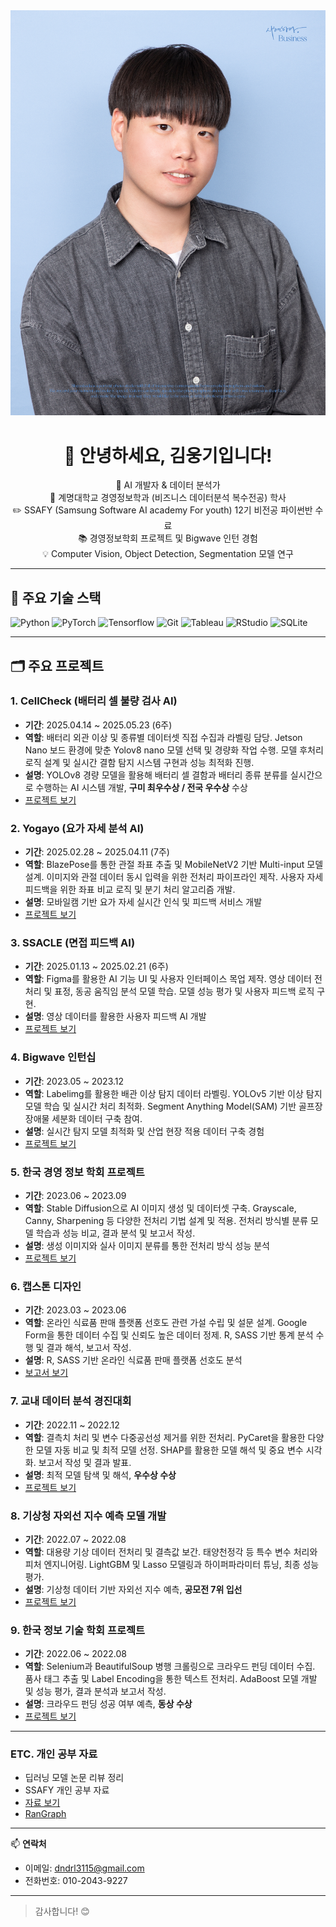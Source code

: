 <img src="14.30-김웅기2_비즈니스-포맷.jpg" width=600 heigh=800>
<h1 align="center">👋 안녕하세요, 김웅기입니다!</h1>
<p align="center">
  🌱 AI 개발자 & 데이터 분석가<br>
  🏫 계명대학교 경영정보학과 (비즈니스 데이터분석 복수전공) 학사<br>
  ✏️ SSAFY (Samsung Software AI academy For youth) 12기 비전공 파이썬반 수료<br>
  📚 경영정보학회 프로젝트 및 Bigwave 인턴 경험<br>
  💡 Computer Vision, Object Detection, Segmentation 모델 연구<br>
</p>

---

## 🔧 주요 기술 스택

![Python](https://img.shields.io/badge/Python-3776AB?logo=python&logoColor=white)
![PyTorch](https://img.shields.io/badge/PyTorch-EE4C2C?logo=pytorch&logoColor=white)
![Tensorflow](https://img.shields.io/badge/Tensorflow-FFBB00?logo=tensorflow&logoColor=black)
![Git](https://img.shields.io/badge/Git-F05032?logo=git&logoColor=white)
![Tableau](https://img.shields.io/badge/Tableau-E97627?logo=Tableau&logoColor=white)
![RStudio](https://img.shields.io/badge/RStudio-75AADB?logo=RStudio&logoColor=white)
![SQLite](https://img.shields.io/badge/SQLite-003B57?logo=sqlite&logoColor=white)

---

## 🗂 주요 프로젝트

### 1. CellCheck (배터리 셀 불량 검사 AI)  
- **기간**: 2025.04.14 ~ 2025.05.23 (6주)  
- **역할**: 배터리 외관 이상 및 종류별 데이터셋 직접 수집과 라벨링 담당. Jetson Nano 보드 환경에 맞춘 Yolov8 nano 모델 선택 및 경량화 작업 수행. 모델 후처리 로직 설계 및 실시간 결함 탐지 시스템 구현과 성능 최적화 진행.
- **설명**: YOLOv8 경량 모델을 활용해 배터리 셀 결함과 배터리 종류 분류를 실시간으로 수행하는 AI 시스템 개발, **구미 최우수상 / 전국 우수상** 수상  
- [프로젝트 보기](https://github.com/wwwoong1/cellcheck)

### 2. Yogayo (요가 자세 분석 AI)  
- **기간**: 2025.02.28 ~ 2025.04.11 (7주)  
- **역할**: BlazePose를 통한 관절 좌표 추출 및 MobileNetV2 기반 Multi-input 모델 설계. 이미지와 관절 데이터 동시 입력을 위한 전처리 파이프라인 제작. 사용자 자세 피드백을 위한 좌표 비교 로직 및 분기 처리 알고리즘 개발.
- **설명**: 모바일캠 기반 요가 자세 실시간 인식 및 피드백 서비스 개발  
- [프로젝트 보기](https://github.com/wwwoong1/yogayo)

### 3. SSACLE (면접 피드백 AI)  
- **기간**: 2025.01.13 ~ 2025.02.21 (6주)  
- **역할**: Figma를 활용한 AI 기능 UI 및 사용자 인터페이스 목업 제작. 영상 데이터 전처리 및 표정, 동공 움직임 분석 모델 학습. 모델 성능 평가 및 사용자 피드백 로직 구현.
- **설명**: 영상 데이터를 활용한 사용자 피드백 AI 개발
- [프로젝트 보기](https://github.com/wwwoong1/SSACLE)

### 4. Bigwave 인턴십  
- **기간**: 2023.05 ~ 2023.12  
- **역할**: Labelimg를 활용한 배관 이상 탐지 데이터 라벨링. YOLOv5 기반 이상 탐지 모델 학습 및 실시간 처리 최적화. Segment Anything Model(SAM) 기반 골프장 장애물 세분화 데이터 구축 참여.
- **설명**: 실시간 탐지 모델 최적화 및 산업 현장 적용 데이터 구축 경험  
- [프로젝트 보기](https://github.com/wwwoong1/bigwave)

### 5. 한국 경영 정보 학회 프로젝트  
- **기간**: 2023.06 ~ 2023.09  
- **역할**: Stable Diffusion으로 AI 이미지 생성 및 데이터셋 구축. Grayscale, Canny, Sharpening 등 다양한 전처리 기법 설계 및 적용. 전처리 방식별 분류 모델 학습과 성능 비교, 결과 분석 및 보고서 작성.
- **설명**: 생성 이미지와 실사 이미지 분류를 통한 전처리 방식 성능 분석  
- [프로젝트 보기](https://github.com/wwwoong1/kmis_2)

### 6. 캡스톤 디자인  
- **기간**: 2023.03 ~ 2023.06  
- **역할**: 온라인 식료품 판매 플랫폼 선호도 관련 가설 수립 및 설문 설계. Google Form을 통한 데이터 수집 및 신뢰도 높은 데이터 정제. R, SASS 기반 통계 분석 수행 및 결과 해석, 보고서 작성.
- **설명**: R, SASS 기반 온라인 식료품 판매 플랫폼 선호도 분석  
- [보고서 보기](https://github.com/wwwoong1/caps)

### 7. 교내 데이터 분석 경진대회  
- **기간**: 2022.11 ~ 2022.12  
- **역할**: 결측치 처리 및 변수 다중공선성 제거를 위한 전처리. PyCaret을 활용한 다양한 모델 자동 비교 및 최적 모델 선정. SHAP를 활용한 모델 해석 및 중요 변수 시각화. 보고서 작성 및 결과 발표.
- **설명**: 최적 모델 탐색 및 해석, **우수상 수상**  
- [프로젝트 보기](https://github.com/wwwoong1/Intra-school-competition)

### 8. 기상청 자외선 지수 예측 모델 개발  
- **기간**: 2022.07 ~ 2022.08  
- **역할**: 대용량 기상 데이터 전처리 및 결측값 보간. 태양천정각 등 특수 변수 처리와 피처 엔지니어링. LightGBM 및 Lasso 모델링과 하이퍼파라미터 튜닝, 최종 성능 평가.
- **설명**: 기상청 데이터 기반 자외선 지수 예측, **공모전 7위 입선**  
- [프로젝트 보기](https://github.com/wwwoong1/Meteorological)

### 9. 한국 정보 기술 학회 프로젝트  
- **기간**: 2022.06 ~ 2022.08  
- **역할**: Selenium과 BeautifulSoup 병행 크롤링으로 크라우드 펀딩 데이터 수집. 품사 태그 추출 및 Label Encoding을 통한 텍스트 전처리. AdaBoost 모델 개발 및 성능 평가, 결과 분석과 보고서 작성.
- **설명**: 크라우드 펀딩 성공 여부 예측, **동상 수상**  
- [프로젝트 보기](https://github.com/wwwoong1/kmis)

---

### ETC. 개인 공부 자료  
- 딥러닝 모델 논문 리뷰 정리  
- SSAFY 개인 공부 자료  
- [자료 보기](https://github.com/wwwoong1/study)  
- [RanGraph](https://github.com/wwwoong1/RanGraph)
---

📫 **연락처**  
- 이메일: dndrl3115@gmail.com  
- 전화번호: 010-2043-9227  

---

> 감사합니다! 😊
